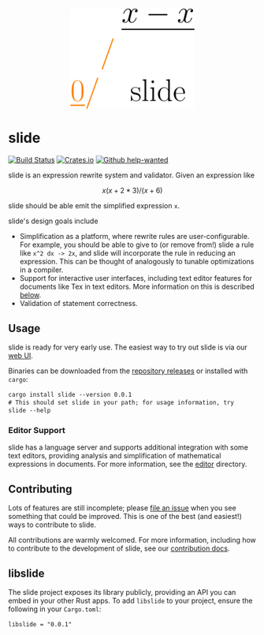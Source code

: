 <p align="center">
  <img src="assets/logo.png" width="50%" />
</p>

# slide

[![Build Status](https://travis-ci.com/yslide/slide.svg?branch=base)](https://travis-ci.com/yslide/slide)
[![Crates.io](https://img.shields.io/crates/v/slide)](https://crates.io/crates/slide)
[![Github help-wanted](https://img.shields.io/github/issues/yslide/slide/help%20wanted)](https://github.com/yslide/slide/issues?q=is%3Aissue+is%3Aopen+label%3A%22help+wanted%22)

slide is an expression rewrite system and validator. Given an expression like

```math
x(x + 2 * 3) / (x + 6)
```

slide should be able emit the simplified expression `x`.

slide's design goals include

- Simplification as a platform, where rewrite rules are user-configurable.
    For example, you should be able to give to (or remove from!) slide a rule like `x^2 dx -> 2x`,
    and slide will incorporate the rule in reducing an expression.
    This can be thought of analogously to tunable optimizations in a compiler.
- Support for interactive user interfaces, including text editor features for
    documents like Tex in text editors. More information on this is described
    [below](#editor-support).
- Validation of statement correctness.

## Usage

slide is ready for very early use. The easiest way to try out slide is via our
[web UI](https://yslide.github.io).

Binaries can be downloaded from the [repository
releases](https://github.com/yslide/slide/releases) or installed with `cargo`:

```
cargo install slide --version 0.0.1
# This should set slide in your path; for usage information, try
slide --help
```

### Editor Support

slide has a language server and supports additional integration with some text editors,
providing analysis and simplification of mathematical expressions in documents.
For more information, see the [editor](./editor) directory.

## Contributing

Lots of features are still incomplete; please
[file an issue](https://github.com/yslide/slide/issues/new) when you see something that could be
improved. This is one of the best (and easiest!) ways to contribute to slide.

All contributions are warmly welcomed. For more information, including how to contribute to the
development of slide, see our [contribution docs](./CONTRIBUTING.md).

## libslide

The slide project exposes its library publicly, providing an API you can embed in your other Rust
apps. To add `libslide` to your project, ensure the following in your `Cargo.toml`:

```
libslide = "0.0.1"
```
